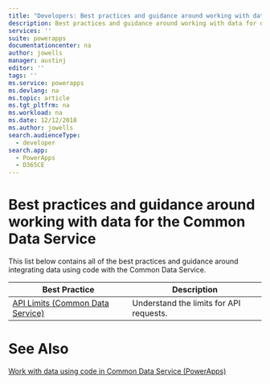 ```yaml
---
title: "Developers: Best practices and guidance around working with data for the Common Data Service | Microsoft Docs"
description: Best practices and guidance around working with data for developers of the Common Data Service in PowerApps.
services: ''
suite: powerapps
documentationcenter: na
author: jowells
manager: austinj
editor: ''
tags: ''
ms.service: powerapps
ms.devlang: na
ms.topic: article
ms.tgt_pltfrm: na
ms.workload: na
ms.date: 12/12/2018
ms.author: jowells
search.audienceType: 
  - developer
search.app: 
  - PowerApps
  - D365CE
---
```


# Best practices and guidance around working with data for the Common Data Service

This list below contains all of the best practices and guidance around integrating data using code with the Common Data Service.

|Best Practice  |Description  |
|---------|---------|
|[API Limits (Common Data Service)](../../api-limits.md)     |Understand the limits for API requests.         |

# See Also
[Work with data using code in Common Data Service (PowerApps)](../../work-with-data-cds.md)<br />